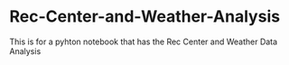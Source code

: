 # Rec-Center-and-Weather-Analysis
This is for a pyhton notebook that has the Rec Center and Weather Data Analysis
